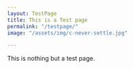 ```yaml
---
layout: TestPage
title: This is a Test page
permalink: "/testpage/"
image: "/assets/img/c-never-settle.jpg"

---
```

This is nothing but a test page.